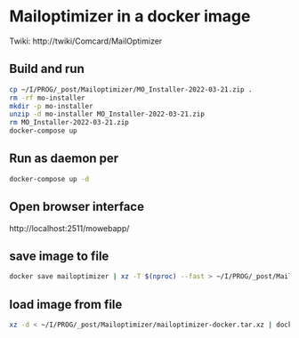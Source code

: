 # Mailoptimizer in a docker image

Twiki: http://twiki/Comcard/MailOptimizer

## Build and run
```sh
cp ~/I/PROG/_post/Mailoptimizer/MO_Installer-2022-03-21.zip .
rm -rf mo-installer
mkdir -p mo-installer
unzip -d mo-installer MO_Installer-2022-03-21.zip
rm MO_Installer-2022-03-21.zip
docker-compose up
```

## Run as daemon per
```sh
docker-compose up -d
```

## Open browser interface

http://localhost:2511/mowebapp/

## save image to file
```sh
docker save mailoptimizer | xz -T $(nproc) --fast > ~/I/PROG/_post/Mailoptimizer/mailoptimizer-docker.tar.xz
```

## load image from file
```sh
xz -d < ~/I/PROG/_post/Mailoptimizer/mailoptimizer-docker.tar.xz | docker load
```

